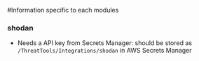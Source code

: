 #Information specific to each modules

### shodan
- Needs a API key from Secrets Manager: should be stored as `/ThreatTools/Integrations/shodan` in AWS Secrets Manager
